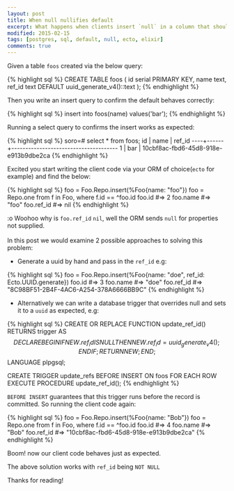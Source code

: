 ```yaml
---
layout: post
title: When null nullifies default
excerpt: What happens when clients insert `null` in a column that should take a default value
modified: 2015-02-15
tags: [postgres, sql, default, null, ecto, elixir]
comments: true
---
```


Given a table `foos` created via the below query:

{% highlight sql %}
CREATE TABLE foos (
  id serial PRIMARY KEY,
  name text,
  ref_id text DEFAULT uuid_generate_v4()::text
);
{% endhighlight %}

Then you write an insert query to confirm the default behaves correctly:

{% highlight sql %}
insert into foos(name) values('bar');
{% endhighlight %}

Running a select query to confirms the insert works as expected:

{% highlight sql %}
soro=# select * from foos;
 id | name |                ref_id
----+------+--------------------------------------
  1 | bar  | 10cbf8ac-fbd6-45d8-918e-e913b9dbe2ca
{% endhighlight %}

Excited you start writing the client code via your ORM of choice(`ecto` for example) and find the below:

{% highlight sql %}
foo = Foo.Repo.insert(%Foo{name: "foo"})
foo = Repo.one from f in Foo, where f.id == ^foo.id
foo.id #=> 2
foo.name #=> "foo"
foo.ref_id #=> nil
{% endhighlight %}

:o Woohoo why is `foo.ref_id` `nil`, well the ORM sends `null` for properties not supplied.  
&nbsp;  
In this post we would examine 2 possible approaches to solving this problem:

- Generate a uuid by hand and pass in the `ref_id` e.g:

{% highlight sql %}
foo = Foo.Repo.insert(%Foo{name: "doe", ref_id: Ecto.UUID.generate})
foo.id #=> 3
foo.name #=> "doe"
foo.ref_id #=> "8C98BF51-2B4F-4AC6-A254-378A6666BB9C"
{% endhighlight %}

- Alternatively we can write a database trigger that overrides null and sets it to a `uuid` as expected, e.g:

{% highlight sql %}
CREATE OR REPLACE FUNCTION update_ref_id() RETURNS trigger AS $$
DECLARE
BEGIN
IF NEW.ref_id IS NULL THEN
  NEW.ref_id = uuid_generate_v4();
END IF;
RETURN NEW;
END;
$$ LANGUAGE plpgsql;

CREATE TRIGGER update_refs
  BEFORE INSERT ON foos
  FOR EACH ROW EXECUTE PROCEDURE update_ref_id();
{% endhighlight %}

`BEFORE INSERT` guarantees that this trigger runs before the record is committed. So running the client code again:

{% highlight sql %}
foo = Foo.Repo.insert(%Foo{name: "Bob"})
foo = Repo.one from f in Foo, where f.id == ^foo.id
foo.id #=> 4
foo.name #=> "Bob"
foo.ref_id #=> "10cbf8ac-fbd6-45d8-918e-e913b9dbe2ca"
{% endhighlight %}

Boom! now our client code behaves just as expected.

The above solution works with `ref_id` being `NOT NULL`


Thanks for reading!
